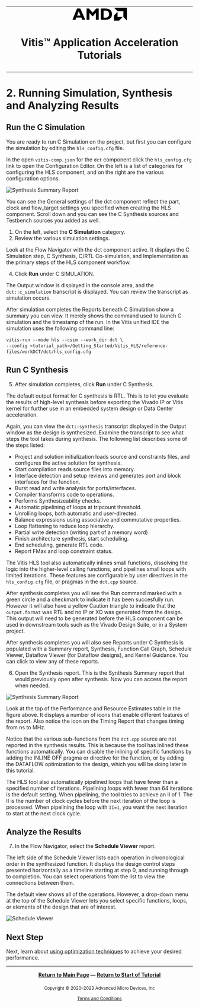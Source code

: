 <table class="sphinxhide" width="100%">
 <tr>
   <td align="center"><img src="https://raw.githubusercontent.com/Xilinx/Image-Collateral/main/xilinx-logo.png" width="30%"/><h1>Vitis™ Application Acceleration Tutorials</h1>

   </td>
 </tr>
 <tr> 
 <td>
 </td>
 </tr>
</table>



# 2. Running Simulation, Synthesis and Analyzing Results

## Run the C Simulation

You are ready to run C Simulation on the project, but first you can configure the simulation by editing the `hls_config.cfg` file. 

In the open `vitis-comp.json` for the `dct` component click the `hls_config.cfg` link to open the Configuration Editor. On the left is a list of categories for configuring the HLS component, and on the right are the various configuration options. 

   ![Synthesis Summary Report](./images/unified-hls-config.png)

You can see the General settings of the dct component reflect the part, clock and flow_target settings you specified when creating the HLS component. Scroll down and you can see the C Synthesis sources and Testbench sources you added as well.

1.  On the left, select the **C Simulation** category. 
2.  Review the various simulation settings. 

Look at the Flow Navigator with the dct component active. It displays the C Simulation step, C Synthesis, C/RTL Co-simulation, and Implementation as the primary steps of the HLS component workflow. 

4.  Click **Run** under C SIMULATION. 

The Output window is displayed in the console area, and the `dct::c_simulation` transcript is displayed. You can review the transcript as simulation occurs. 

After simulation completes the Reports beneath C Simulation show a summary you can view. It merely shows the command used to launch C simulation and the timestamp of the run. In the Vitis unified IDE the simulation uses the following command line: 
```
vitis-run --mode hls --csim --work_dir dct \
--config <tutorial_path>/Getting_Started/Vitis_HLS/reference-files/workDCT/dct/hls_config.cfg
```

## Run C Synthesis

5.  After simulation completes, click **Run** under C Synthesis. 

The default output format for C synthesis is RTL. This is to let you evaluate the results of high-level synthesis before exporting the Vivado IP or Vitis kernel for further use in an embedded system design or Data Center acceleration. 

Again, you can view the `dct::synthesis` transcript displayed in the Output window as the design is synthesized. Examine the transcript to see what steps the tool takes during synthesis. The following list describes some of the steps listed:
* Project and solution initialization loads source and constraints files, and configures the active solution for synthesis.
* Start compilation reads source files into memory. 
* Interface detection and setup reviews and generates port and block interfaces for the function. 
* Burst read and write analysis for ports/interfaces.
* Compiler transforms code to operations.
* Performs Synthesizeability checks.
* Automatic pipelining of loops at tripcount threshold.
* Unrolling loops, both automatic and user-directed.
* Balance expressions using associative and commutative properties. 
* Loop flattening to reduce loop hierarchy.
* Partial write detection (writing part of a memory word)
* Finish architecture synthesis, start scheduling.
* End scheduling, generate RTL code.
* Report FMax and loop constraint status.

The Vitis HLS tool also automatically inlines small functions, dissolving the logic into the higher-level calling functions, and pipelines small loops with limited iterations. These features are configurable by user directives in the `hls_config.cfg` file, or pragmas in the `dct.cpp` source.

After synthesis completes you will see the Run command marked with a green circle and a checkmark to indicate it has been succesfully run. However it will also have a yellow Caution triangle to indicate that the `output.format` was RTL and no IP or XO was generated from the design. This output will need to be generated before the HLS component can be used in downstream tools such as the Vivado Design Suite, or in a System project. 

After synthesis completes you will also see Reports under C Synthesis is populated with a Summary report, Synthesis, Function Call Graph, Schedule Viewer, Dataflow Viewer (for Dataflow designs), and Kernel Guidance. You can click to view any of these reports. 

6.  Open the Synthesis report. This is the Synthesis Summary report that would previously open after synthesis. Now you can access the report when needed. 

   ![Synthesis Summary Report](./images/unified-hls-synthesis-report.png)

Look at the top of the Performance and Resource Estimates table in the figure above. It displays a number of icons that enable different features of the report. Also notice the icon on the Timing Report that changes timing from ns to MHz.  

Notice that the various sub-functions from the `dct.cpp` source are not reported in the synthesis results. This is because the tool has inlined these functions automatically. You can disable the inlining of specific functions by adding the INLINE OFF pragma or directive for the function, or by adding the DATAFLOW optimization to the design, which you will be doing later in this tutorial.

The HLS tool also automatically pipelined loops that have fewer than a specified number of iterations. Pipelining loops with fewer than 64 iterations is the default setting. When pipelining, the tool tries to achieve an II of 1. The II is the number of clock cycles before the next iteration of the loop is processed. When pipelining the loop with `II=1`, you want the next iteration to start at the next clock cycle. 

## Analyze the Results

7.  In the Flow Navigator, select the **Schedule Viewer** report. 

The left side of the Schedule Viewer lists each operation in chronological order in the synthesized function. It displays the design control steps presented horizontally as a timeline starting at step 0, and running through to completion. You can select operations from the list to view the connections between them.

The default view shows all of the operations. However, a drop-down menu at the top of the Schedule Viewer lets you select specific functions, loops, or elements of the design that are of interest. 

   ![Schedule Viewer](./images/unified-hls-schedule-viewer.png)

## Next Step

Next, learn about [using optimization techniques](./unified-optimization_techniques.md) to achieve your desired performance.
</br>
<hr/>
<p align="center" class="sphinxhide"><b><a href="/README.md">Return to Main Page</a> — <a href="./README.md">Return to Start of Tutorial</a></b></p>



<p class="sphinxhide" align="center"><sub>Copyright © 2020–2023 Advanced Micro Devices, Inc</sub></p>

<p class="sphinxhide" align="center"><sup><a href="https://www.amd.com/en/corporate/copyright">Terms and Conditions</a></sup></p>
